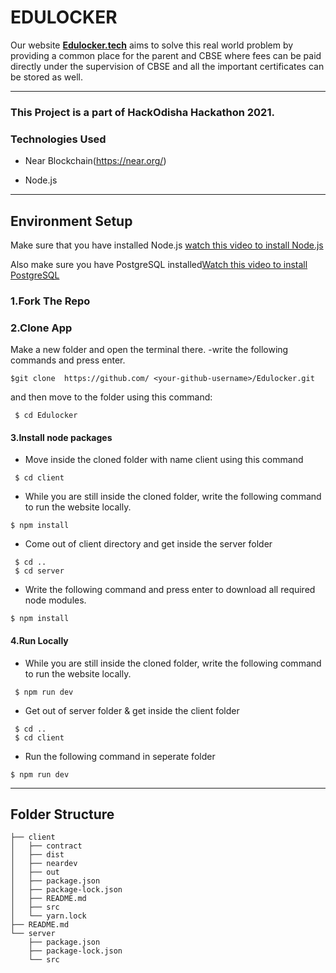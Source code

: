 # EDULOCKER

Our website [**Edulocker.tech**](Edulocker.tech) aims to solve this real world problem by providing a common place for the parent and CBSE where fees can be paid directly under the supervision of CBSE and all the important certificates can be stored as well.

----
### This Project is a part of HackOdisha Hackathon 2021.
### Technologies Used

* Near Blockchain(https://near.org/)

* Node.js
***
## Environment Setup

Make sure that you have installed Node.js [watch this video to install Node.js](https://www.youtube.com/watch?v=__7eOCxJyow)

Also make sure you have PostgreSQL installed[Watch this video to install PostgreSQL](https://youtu.be/9lq74SafVcw)

### 1.Fork The Repo

### 2.Clone App

Make a new folder and open the terminal there.
-write the following commands and press enter.
```
$git clone  https://github.com/ <your-github-username>/Edulocker.git

```
and then move to the folder using this command:

````
 $ cd Edulocker

 ````
 #### 3.Install node packages


* Move inside the cloned folder with name client using this command

````
 $ cd client

 ````
 * While you are still inside the cloned folder, write the following command to run the website locally.

 ````
 $ npm install

 ````
* Come out of client directory and get inside the server folder
```
 $ cd ..
 $ cd server

 ````
 * Write the following command and press enter to download all required node modules.

````
$ npm install

````

 #### 4.Run Locally

 * While you are still inside the cloned folder, write the following command to run the website locally.

 ````
  $ npm run dev

  ````
 * Get out of server folder & get inside the client folder
 ```
  $ cd ..
  $ cd client

  ```
  * Run the following command in seperate folder
  ```
  $ npm run dev

  ````
***
## Folder Structure

````
├── client
│   ├── contract
│   ├── dist
│   ├── neardev
│   ├── out
│   ├── package.json
│   ├── package-lock.json
│   ├── README.md
│   ├── src
│   └── yarn.lock
├── README.md
└── server
    ├── package.json
    ├── package-lock.json
    └── src
````
